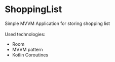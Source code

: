 # ShoppingList
Simple MVVM Application for storing shopping list <br><br>
Used technologies:
<ul>
<li>Room</li>
<li>MVVM pattern</li>
<li>Kotlin Coroutines</li>
</ul>
